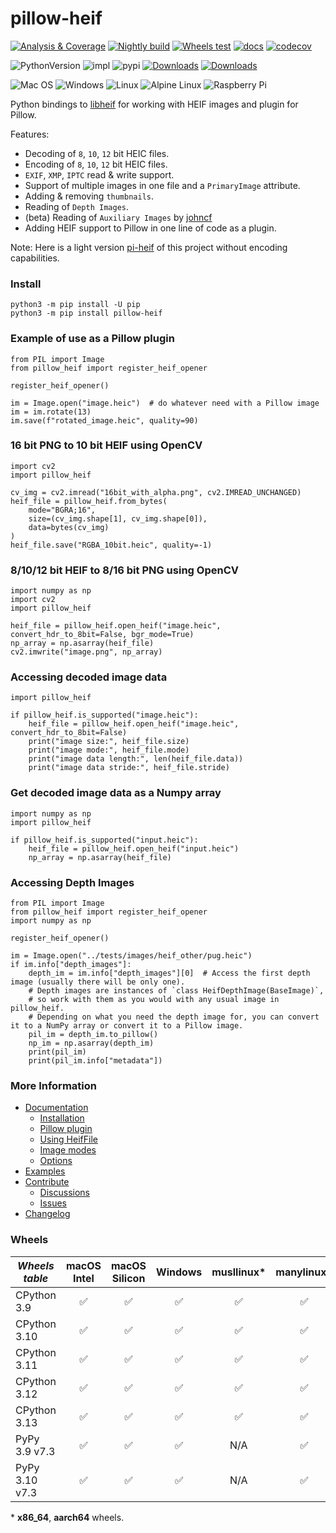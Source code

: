 # pillow-heif

[![Analysis & Coverage](https://github.com/bigcat88/pillow_heif/actions/workflows/analysis-coverage.yml/badge.svg)](https://github.com/bigcat88/pillow_heif/actions/workflows/analysis-coverage.yml)
[![Nightly build](https://github.com/bigcat88/pillow_heif/actions/workflows/nightly-src-build.yml/badge.svg)](https://github.com/bigcat88/pillow_heif/actions/workflows/nightly-src-build.yml)
[![Wheels test](https://github.com/bigcat88/pillow_heif/actions/workflows/test-wheels.yml/badge.svg)](https://github.com/bigcat88/pillow_heif/actions/workflows/test-wheels.yml)
[![docs](https://readthedocs.org/projects/pillow-heif/badge/?version=latest)](https://pillow-heif.readthedocs.io/en/latest/?badge=latest)
[![codecov](https://codecov.io/gh/bigcat88/pillow_heif/branch/master/graph/badge.svg?token=JY64F2OL6V)](https://codecov.io/gh/bigcat88/pillow_heif)

![PythonVersion](https://img.shields.io/badge/python-3.9%20%7C%203.10%20%7C%203.11%20%7C%203.12%20%7C%203.13-blue)
![impl](https://img.shields.io/pypi/implementation/pillow_heif)
![pypi](https://img.shields.io/pypi/v/pillow_heif.svg)
[![Downloads](https://static.pepy.tech/personalized-badge/pillow-heif?period=total&units=international_system&left_color=grey&right_color=orange&left_text=Downloads)](https://pepy.tech/project/pillow-heif)
[![Downloads](https://static.pepy.tech/personalized-badge/pillow-heif?period=month&units=international_system&left_color=grey&right_color=orange&left_text=Downloads/Month)](https://pepy.tech/project/pillow-heif)

![Mac OS](https://img.shields.io/badge/mac%20os-FCC624?style=for-the-badge&logoColor=white)
![Windows](https://img.shields.io/badge/Windows-0078D6?style=for-the-badge&logo=windows&logoColor=white)
![Linux](https://img.shields.io/badge/Linux-FCC624?style=for-the-badge&logo=linux&logoColor=black)
![Alpine Linux](https://img.shields.io/badge/Alpine_Linux-0078D6.svg?style=for-the-badge&logo=alpine-linux&logoColor=white)
![Raspberry Pi](https://img.shields.io/badge/Rasberry_Pi-FCC624.svg?style=for-the-badge&logo=raspberry-pi&logoColor=red)

Python bindings to [libheif](https://github.com/strukturag/libheif) for working with HEIF images and plugin for Pillow.

Features:
 * Decoding of `8`, `10`, `12` bit HEIC files.
 * Encoding of `8`, `10`, `12` bit HEIC files.
 * `EXIF`, `XMP`, `IPTC` read & write support.
 * Support of multiple images in one file and a `PrimaryImage` attribute.
 * Adding & removing `thumbnails`.
 * Reading of `Depth Images`.
 * (beta) Reading of `Auxiliary Images` by [johncf](https://github.com/johncf)
 * Adding HEIF support to Pillow in one line of code as a plugin.

Note: Here is a light version [pi-heif](https://pypi.org/project/pi-heif/) of this project without encoding capabilities.

### Install
```console
python3 -m pip install -U pip
python3 -m pip install pillow-heif
```

### Example of use as a Pillow plugin
```python3
from PIL import Image
from pillow_heif import register_heif_opener

register_heif_opener()

im = Image.open("image.heic")  # do whatever need with a Pillow image
im = im.rotate(13)
im.save(f"rotated_image.heic", quality=90)
```

### 16 bit PNG to 10 bit HEIF using OpenCV
```python3
import cv2
import pillow_heif

cv_img = cv2.imread("16bit_with_alpha.png", cv2.IMREAD_UNCHANGED)
heif_file = pillow_heif.from_bytes(
    mode="BGRA;16",
    size=(cv_img.shape[1], cv_img.shape[0]),
    data=bytes(cv_img)
)
heif_file.save("RGBA_10bit.heic", quality=-1)
```

### 8/10/12 bit HEIF to 8/16 bit PNG using OpenCV
```python3
import numpy as np
import cv2
import pillow_heif

heif_file = pillow_heif.open_heif("image.heic", convert_hdr_to_8bit=False, bgr_mode=True)
np_array = np.asarray(heif_file)
cv2.imwrite("image.png", np_array)
```

### Accessing decoded image data
```python3
import pillow_heif

if pillow_heif.is_supported("image.heic"):
    heif_file = pillow_heif.open_heif("image.heic", convert_hdr_to_8bit=False)
    print("image size:", heif_file.size)
    print("image mode:", heif_file.mode)
    print("image data length:", len(heif_file.data))
    print("image data stride:", heif_file.stride)
```

### Get decoded image data as a Numpy array
```python3
import numpy as np
import pillow_heif

if pillow_heif.is_supported("input.heic"):
    heif_file = pillow_heif.open_heif("input.heic")
    np_array = np.asarray(heif_file)
```

### Accessing Depth Images

```python3
from PIL import Image
from pillow_heif import register_heif_opener
import numpy as np

register_heif_opener()

im = Image.open("../tests/images/heif_other/pug.heic")
if im.info["depth_images"]:
    depth_im = im.info["depth_images"][0]  # Access the first depth image (usually there will be only one).
    # Depth images are instances of `class HeifDepthImage(BaseImage)`,
    # so work with them as you would with any usual image in pillow_heif.
    # Depending on what you need the depth image for, you can convert it to a NumPy array or convert it to a Pillow image.
    pil_im = depth_im.to_pillow()
    np_im = np.asarray(depth_im)
    print(pil_im)
    print(pil_im.info["metadata"])
```


### More Information

- [Documentation](https://pillow-heif.readthedocs.io/)
  - [Installation](https://pillow-heif.readthedocs.io/en/latest/installation.html)
  - [Pillow plugin](https://pillow-heif.readthedocs.io/en/latest/pillow-plugin.html)
  - [Using HeifFile](https://pillow-heif.readthedocs.io/en/latest/heif-file.html)
  - [Image modes](https://pillow-heif.readthedocs.io/en/latest/image-modes.html)
  - [Options](https://pillow-heif.readthedocs.io/en/latest/options.html)
- [Examples](https://github.com/bigcat88/pillow_heif/tree/master/examples)
- [Contribute](https://github.com/bigcat88/pillow_heif/blob/master/.github/CONTRIBUTING.md)
  - [Discussions](https://github.com/bigcat88/pillow_heif/discussions)
  - [Issues](https://github.com/bigcat88/pillow_heif/issues)
- [Changelog](https://github.com/bigcat88/pillow_heif/blob/master/CHANGELOG.md)

### Wheels

| **_Wheels table_** | macOS<br/>Intel | macOS<br/>Silicon | Windows<br/> | musllinux* | manylinux* |
|--------------------|:---------------:|:-----------------:|:------------:|:----------:|:----------:|
| CPython 3.9        |        ✅        |         ✅         |      ✅       |     ✅      |     ✅      |
| CPython 3.10       |        ✅        |         ✅         |      ✅       |     ✅      |     ✅      |
| CPython 3.11       |        ✅        |         ✅         |      ✅       |     ✅      |     ✅      |
| CPython 3.12       |        ✅        |         ✅         |      ✅       |     ✅      |     ✅      |
| CPython 3.13       |        ✅        |         ✅         |      ✅       |     ✅      |     ✅      |
| PyPy 3.9 v7.3      |        ✅        |         ✅         |      ✅       |    N/A     |     ✅      |
| PyPy 3.10 v7.3     |        ✅        |         ✅         |      ✅       |    N/A     |     ✅      |

&ast; **x86_64**, **aarch64** wheels.
